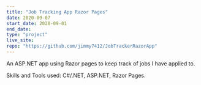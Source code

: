 ```yaml
---
title: "Job Tracking App Razor Pages"
date: 2020-09-07
start_date: 2020-09-01
end_date:
type: "project"
live_site: 
repo: "https://github.com/jimmy7412/JobTrackerRazorApp"
---
```


An ASP.NET app using Razor pages to keep track of jobs I have applied to.

Skills and Tools used: C#/.NET, ASP.NET, Razor Pages.

